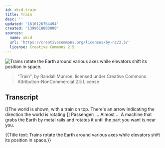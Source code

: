 ```yaml
---
id: xkcd.train
title: Train
desc: ''
updated: '1616126764494'
created: '1399618800000'
sources:
  name: xkcd
  url: 'https://creativecommons.org/licenses/by-nc/2.5/'
  license: Creative Commons 2.5
---
```

![Trains rotate the Earth around various axes while elevators shift its position in space.](https://imgs.xkcd.com/comics/train.png)
> "Train", by Randall Munroe, licensed under Creative Commons Attribution-NonCommercial 2.5 License

## Transcript
[[The world is shown, with a train on top.  There's an arrow indicating the direction the world is rotating.]]
Passenger: ... Almost ...
A machine that grabs the Earth by metal rails and rotates it until the part you want is near you.

{{Title text: Trains rotate the Earth around various axes while elevators shift its position in space.}}
